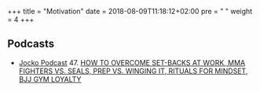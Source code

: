 +++
title = "Motivation"
date = 2018-08-09T11:18:12+02:00
pre = "<i class='fa fa-angle-right'></i> "
weight = 4
+++

## Podcasts

* [Jocko Podcast](http://jockopodcast.com)
  47. [HOW TO OVERCOME SET-BACKS AT WORK, MMA FIGHTERS VS. SEALS, PREP VS. WINGING IT, RITUALS FOR MINDSET, BJJ GYM LOYALTY](http://jockopodcast.com/2016/11/02/47-how-to-overcome-set-backs-at-work-mma-fighters-vs-seals-prep-vs-winging-it-rituals-for-mindset-bjj-gym-loyalty)

